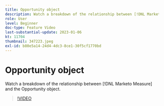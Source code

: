 ```yaml
---
title: Opportunity object
description: Watch a breakdown of the relationship between [!DNL Marketo Measure] and the Opportunity object.
role: User
level: Beginner
doc-type: Feature Video
last-substantial-update: 2023-01-06
kt: 11704
thumbnail: 347223.jpeg
exl-id: b80e5a14-24d4-4dc3-8ce1-30f5cf1770bd
---
```

# Opportunity object

Watch a breakdown of the relationship between [!DNL Marketo Measure] and the Opportunity object.

>[!VIDEO](https://video.tv.adobe.com/v/347223/?quality=12&learn=on)
